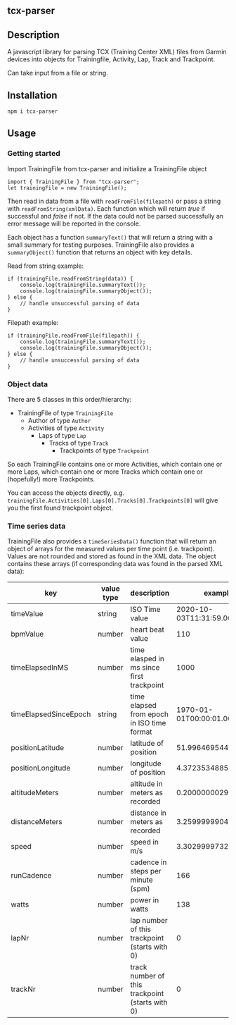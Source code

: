 ## tcx-parser

## Description
A javascript library for parsing TCX (Training Center XML) files from Garmin devices into objects for Trainingfile, Activity, Lap, Track and Trackpoint. 

Can take input from a file or string. 

## Installation

```bash
npm i tcx-parser
```


## Usage

### Getting started
Import TrainingFile from tcx-parser and initialize a TrainingFile object
```
import { TrainingFile } from "tcx-parser";
let trainingFile = new TrainingFile();
```

Then read in data from a file with `readFromFile(filepath)` or pass a string with `readFromString(xmlData)`. Each function which will return *true* if successful and *false* if not. If the data could not be parsed successfully an error message will be reported in the console.

Each object has a function `summaryText()` that will return a string with a small summary for testing purposes. TrainingFile also provides a `summaryObject()` function that returns an object with key details.

Read from string example:
````
if (trainingFile.readFromString(data)) {
    console.log(trainingFile.summaryText());
    console.log(trainingFile.summaryObject());
} else {
    // handle unsuccessful parsing of data
}
````
Filepath example:
````
if (trainingFile.readFromFile(filepath)) {
    console.log(trainingFile.summaryText());
    console.log(trainingFile.summaryObject());
} else {
    // handle unsuccessful parsing of data
}
````

### Object data
There are 5 classes in this order/hierarchy:
 
* TrainingFile of type `TrainingFile`
  * Author of type `Author`
  * Activities of type `Activity`
    * Laps of type `Lap`
       * Tracks of type `Track`
          * Trackpoints of type `Trackpoint`
  

So each TrainingFile contains one or more Activities, which contain one or more Laps, which contain one or more Tracks which contain one or (hopefully!) more Trackpoints.

You can access the objects directly, e.g. `trainingFile.Activities[0].Laps[0].Tracks[0].Trackpoints[0]` will give you the first found trackpoint object.

### Time series data
TrainingFile also provides a `timeSeriesData()` function that will return an object of arrays for the measured values per time point (i.e. trackpoint). Values are not rounded and stored as found in the XML data. The object contains these arrays (if corresponding data was found in the parsed XML data):




| key                   | value type | description                                     | example                  |
| --------------------- | ---------- | ----------------------------------------------- | ------------------------ |
| timeValue             | string     | ISO Time value                                  | 2020-10-03T11:31:59.000Z |
| bpmValue              | number     | heart beat value                                | 110                      |
| timeElapsedInMS       | number     | time elasped in ms since first trackpoint       | 1000                     |
| timeElapsedSinceEpoch | string     | time elapsed from epoch in ISO time format      | 1970-01-01T00:00:01.000Z |
| positionLatitude      | number     | latitude of position                            | 51.99646954424679        |
| positionLongitude     | number     | longitude of position                           | 4.372353488579392        |
| altitudeMeters        | number     | altitude in meters as recorded                  | 0.20000000298023224      |
| distanceMeters        | number     | distance in meters as recorded                  | 3.259999990463257        |
| speed                 | number     | speed in m/s                                    | 3.302999973297119        |
| runCadence            | number     | cadence in steps per minute (spm)               | 166                      |
| watts                 | number     | power in watts                                  | 138                      |
| lapNr                 | number     | lap number of this trackpoint (starts with 0)   | 0                        |
| trackNr               | number     | track number of this trackpoint (starts with 0) | 0                        |
